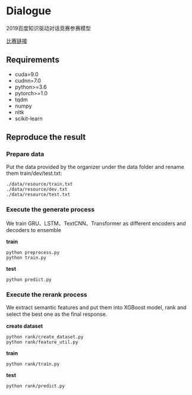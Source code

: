 ﻿Dialogue
=============================

2019百度知识驱动对话竞赛参赛模型

[比赛链接][1]
## Requirements

* cuda=9.0
* cudnn=7.0
* python>=3.6
* pytorch>=1.0
* tqdm
* numpy
* nltk
* scikit-learn

## Reproduce the result

### Prepare data

Put the data provided by the organizer under the data folder and rename them  train/dev/test.txt: 

```
./data/resource/train.txt
./data/resource/dev.txt
./data/resource/test.txt
```

### Execute the generate process
We train GRU、LSTM、TextCNN、Transformer as different encoders and decoders to ensemble

**train**
```
python preprocess.py
python train.py

```

**test**
```
python predict.py
```


### Execute the rerank process
We extract semantic features and put them into XGBoost model, rank and select the best one as the ﬁnal response.

**create dataset**
```
python rank/create_dataset.py
python rank/feature_util.py
```

**train**
```
python rank/train.py
``` 

**test**
```
python rank/predict.py
```




  [1]: http://lic2019.ccf.org.cn/talk